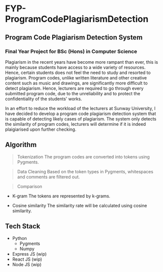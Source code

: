 # FYP-ProgramCodePlagiarismDetection

## Program Code Plagiarism Detection System 


### Final Year Project for BSc (Hons) in Computer Science
Plagiarism in the recent years have become more rampant than ever, this is mainly because students have access to a wide variety of resources.  Hence, certain students does not feel the need to study and resorted to plagiarism. Program codes, unlike written literature and other creative content such as music and drawings, are significantly more difficult to detect plagiarism. Hence, lecturers are required to go through every submitted program code, due to the unreliability and to protect the confidentiality of the students' works. 

In an effort to reduce the workload of the lecturers at Sunway University, I have decided to develop a program code plagiarism detection system that is capable of detecting likely cases of plagiarism. The system only detects the similarity of program codes, lecturers will determine if it is indeed plaigiarised upon further checking.   

## Algorithm
> Tokenization
The program codes are converted into tokens using Pygments.

> Data Cleaning
Based on the token types in Pygments, whitespaces and comments are filtered out.

> Comparison
- K-gram
The tokens are represented by k-grams.

- Cosine similarity
The similarity rate will be calculated using cosine similarity. 


## Tech Stack
- Python
  - Pygments
  - Numpy
- Express JS (wip)
- React JS (wip)
- Node JS (wip)
